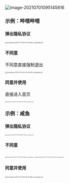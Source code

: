 ![image-20210701095145816](https://gitee.com/lvknaginist/pic-go-picure-bed/raw/master/images/20210701095145.png)

### 示例：哔哩哔哩

#### 弹出隐私协议

<img src="https://gitee.com/lvknaginist/pic-go-picure-bed/raw/master/images/20210701095233.jpg" alt="Screenshot_2021-07-01-09-47-39-945_tv.danmaku.bil" style="zoom: 33%;" />

#### 不同意

不同意直接强制退出

<img src="https://gitee.com/lvknaginist/pic-go-picure-bed/raw/master/images/20210701095328.jpg" alt="Screenshot_2021-07-01-09-47-46-414_tv.danmaku.bil" style="zoom:33%;" />

#### 同意并使用

直接进入首页

<img src="https://gitee.com/lvknaginist/pic-go-picure-bed/raw/master/images/20210701095421.jpg" alt="Screenshot_2021-07-01-09-47-53-710_tv.danmaku.bil" style="zoom:25%;" />

### 示例：咸鱼

#### 弹出隐私协议

<img src="https://gitee.com/lvknaginist/pic-go-picure-bed/raw/master/images/20210701095530.jpg" alt="Screenshot_2021-07-01-09-48-15-016_com.taobao.idl" style="zoom:25%;" />

#### 不同意

<img src="https://gitee.com/lvknaginist/pic-go-picure-bed/raw/master/images/20210701095558.jpg" alt="Screenshot_2021-07-01-09-48-18-582_com.taobao.idl" style="zoom:25%;" />

<img src="https://gitee.com/lvknaginist/pic-go-picure-bed/raw/master/images/20210701095612.jpg" alt="Screenshot_2021-07-01-09-48-23-380_com.taobao.idl" style="zoom:25%;" />

#### 同意并使用

<img src="https://gitee.com/lvknaginist/pic-go-picure-bed/raw/master/images/20210701095712.jpg" alt="Screenshot_2021-07-01-09-48-31-804_com.taobao.idl" style="zoom:33%;" />